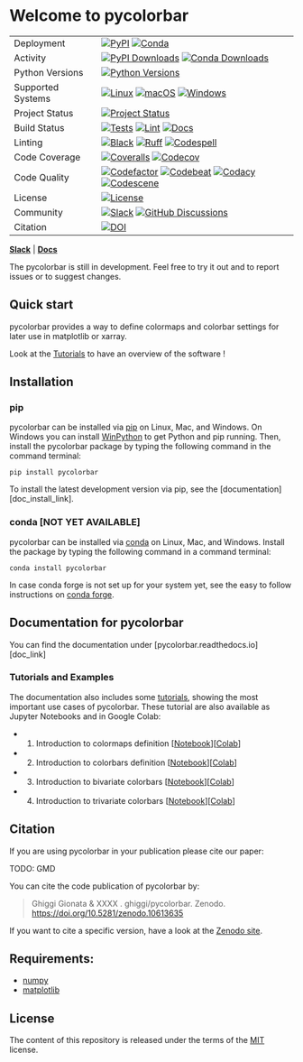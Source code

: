 # Welcome to pycolorbar

|                      |                                                |
| -------------------- | ---------------------------------------------- |
| Deployment           | [![PyPI](https://badge.fury.io/py/pycolorbar.svg?style=flat)](https://pypi.org/project/pycolorbar/) [![Conda](https://img.shields.io/conda/vn/conda-forge/pycolorbar.svg?logo=conda-forge&logoColor=white&style=flat)](https://anaconda.org/conda-forge/pycolorbar) |
| Activity             | [![PyPI Downloads](https://img.shields.io/pypi/dm/pycolorbar.svg?label=PyPI%20downloads&style=flat)](https://pypi.org/project/pycolorbar/) [![Conda Downloads](https://img.shields.io/conda/dn/conda-forge/pycolorbar.svg?label=Conda%20downloads&style=flat)](https://anaconda.org/conda-forge/pycolorbar) |
| Python Versions      | [![Python Versions](https://img.shields.io/badge/Python-3.8%20%203.9%20%203.10%20%203.11%20%203.12-blue?style=flat)](https://www.python.org/downloads/) |
| Supported Systems    | [![Linux](https://img.shields.io/github/actions/workflow/status/ghiggi/pycolorbar/.github/workflows/tests.yml?label=Linux&style=flat)](https://github.com/ghiggi/pycolorbar/actions/workflows/tests.yml) [![macOS](https://img.shields.io/github/actions/workflow/status/ghiggi/pycolorbar/.github/workflows/tests.yml?label=macOS&style=flat)](https://github.com/ghiggi/pycolorbar/actions/workflows/tests.yml) [![Windows](https://img.shields.io/github/actions/workflow/status/ghiggi/pycolorbar/.github/workflows/tests_windows.yml?label=Windows&style=flat)](https://github.com/ghiggi/pycolorbar/actions/workflows/tests_windows.yml) |
| Project Status       | [![Project Status](https://www.repostatus.org/badges/latest/active.svg?style=flat)](https://www.repostatus.org/#active) |
| Build Status         | [![Tests](https://github.com/ghiggi/pycolorbar/actions/workflows/tests.yml/badge.svg?style=flat)](https://github.com/ghiggi/pycolorbar/actions/workflows/tests.yml) [![Lint](https://github.com/ghiggi/pycolorbar/actions/workflows/lint.yml/badge.svg?style=flat)](https://github.com/ghiggi/pycolorbar/actions/workflows/lint.yml) [![Docs](https://readthedocs.org/projects/pycolorbar/badge/?version=latest&style=flat)](https://pycolorbar.readthedocs.io/en/latest/) |
| Linting              | [![Black](https://img.shields.io/badge/code%20style-black-000000.svg?style=flat)](https://github.com/psf/black) [![Ruff](https://img.shields.io/endpoint?url=https://raw.githubusercontent.com/astral-sh/ruff/main/assets/badge/v2.json&style=flat)](https://github.com/astral-sh/ruff) [![Codespell](https://img.shields.io/badge/Codespell-enabled-brightgreen?style=flat)](https://github.com/codespell-project/codespell) |
| Code Coverage        | [![Coveralls](https://coveralls.io/repos/github/ghiggi/pycolorbar1/badge.svg?branch=main&style=flat)](https://coveralls.io/github/ghiggi/pycolorbar?branch=main) [![Codecov](https://codecov.io/gh/ghiggi/pycolorbar/branch/main/graph/badge.svg?style=flat)](https://codecov.io/gh/ghiggi/pycolorbar) |
| Code Quality         | [![Codefactor](https://www.codefactor.io/repository/github/ghiggi/pycolorbar/badge?style=flat)](https://www.codefactor.io/repository/github/ghiggi/pycolorbar) [![Codebeat](https://codebeat.co/badges/236abcf2-cbae-4ca9-8a2d-3b70495bb16b?style=flat)](https://codebeat.co/projects/github-com-ghiggi-pycolorbar-main) [![Codacy](https://app.codacy.com/project/badge/Grade/bee842cb10004ad8bb9288256f2fc8af?style=flat)](https://app.codacy.com/gh/ghiggi/pycolorbar/dashboard?utm_source=gh&utm_medium=referral&utm_content=&utm_campaign=Badge_grade) [![Codescene](https://codescene.io/projects/41870/status-badges/code-health?style=flat)](https://codescene.io/projects/41870) |
| License              | [![License](https://img.shields.io/github/license/ghiggi/pycolorbar?style=flat)](https://github.com/ghiggi/pycolorbar/blob/main/LICENSE) |
| Community            | [![Slack](https://img.shields.io/badge/Slack-pycolorbar-green.svg?logo=slack&style=flat)](https://join.slack.com/t/pycolorbar/shared_invite/zt-2bxdsywo3-368GbufPyb8vNJ1GC9aT3g) [![GitHub Discussions](https://img.shields.io/badge/GitHub-Discussions-green?logo=github&style=flat)](https://github.com/ghiggi/pycolorbar/discussions) |
| Citation             | [![DOI](https://zenodo.org/badge/664671614.svg?style=flat)](https://doi.org/10.5281/zenodo.10613635) |

 [**Slack**](https://join.slack.com/t/pycolorbar/shared_invite/zt-2bxdsywo3-368GbufPyb8vNJ1GC9aT3g) | [**Docs**](https://pycolorbar.readthedocs.io/en/latest/)

The pycolorbar is still in development. Feel free to try it out and to report issues or to suggest changes.

## Quick start

pycolorbar provides a way to define colormaps and colorbar settings for later use in matplotlib or xarray.

Look at the [Tutorials][tutorial_link] to have an overview of the software !

## Installation

### pip

pycolorbar can be installed via [pip][pip_link] on Linux, Mac, and Windows.
On Windows you can install [WinPython][winpy_link] to get Python and pip
running.
Then, install the pycolorbar package by typing the following command in the command terminal:

    pip install pycolorbar

To install the latest development version via pip, see the
[documentation][doc_install_link].

### conda [NOT YET AVAILABLE]

pycolorbar can be installed via [conda][conda_link] on Linux, Mac, and Windows.
Install the package by typing the following command in a command terminal:

    conda install pycolorbar

In case conda forge is not set up for your system yet, see the easy to follow
instructions on [conda forge][conda_forge_link].


## Documentation for pycolorbar

You can find the documentation under [pycolorbar.readthedocs.io][doc_link]

### Tutorials and Examples

The documentation also includes some [tutorials][tutorial_link], showing the most important use cases of pycolorbar.
These tutorial are also available as Jupyter Notebooks and in Google Colab:

- 1. Introduction to colormaps definition [[Notebook][tut3_label_link]][[Colab][colab3_label_link]]
- 2. Introduction to colorbars definition [[Notebook][tut3_label_link]][[Colab][colab3_label_link]]
- 3. Introduction to bivariate colorbars  [[Notebook][tut3_label_link]][[Colab][colab3_label_link]]
- 4. Introduction to trivariate colorbars [[Notebook][tut3_label_link]][[Colab][colab3_label_link]]


## Citation

If you are using pycolorbar in your publication please cite our paper:

TODO: GMD

You can cite the  code publication of pycolorbar by:

> Ghiggi Gionata & XXXX . ghiggi/pycolorbar. Zenodo. https://doi.org/10.5281/zenodo.10613635

If you want to cite a specific version, have a look at the [Zenodo site](https://doi.org/10.5281/zenodo.10613635).

## Requirements:

- [numpy](https://numpy.org/)
- [matplotlib](https://matplotlib.org/)

## License

The content of this repository is released under the terms of the [MIT](LICENSE) license.


[pip_link]: https://pypi.org/project/gstools
[conda_link]: https://docs.conda.io/en/latest/miniconda.html
[conda_forge_link]: https://github.com/conda-forge/pycolorbar-feedstock#installing-pycolorbar
[conda_pip]: https://docs.conda.io/projects/conda/en/latest/user-guide/tasks/manage-pkgs.html#installing-non-conda-packages
[pipiflag]: https://pip-python3.readthedocs.io/en/latest/reference/pip_install.html?highlight=i#cmdoption-i
[winpy_link]: https://winpython.github.io/

[tutorial_link]: https://github.com/ghiggi/pycolorbar/tree/master#tutorials-and-examples

[tut3_label_link]: https://github.com/ghiggi/pycolorbar/tree/master/tutorials
[colab3_label_link]: https://github.com/ghiggi/pycolorbar/tree/master/tutorials

[tut3_patch_link]: https://github.com/ghiggi/pycolorbar/tree/master/tutorials
[colab3_patch_link]: https://github.com/ghiggi/pycolorbar/tree/master/tutorials
